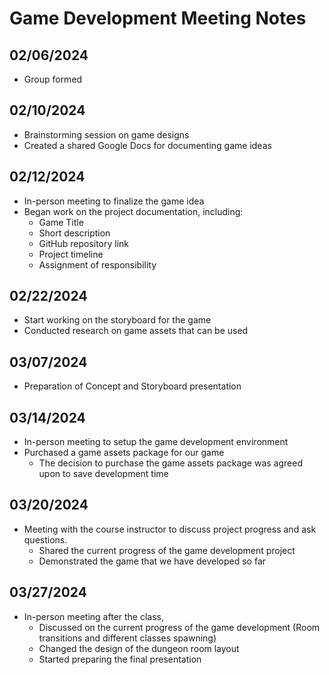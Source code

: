 # Game Development Meeting Notes


## 02/06/2024
- Group formed

## 02/10/2024
- Brainstorming session on game designs
- Created a shared Google Docs for documenting game ideas

## 02/12/2024
- In-person meeting to finalize the game idea
- Began work on the project documentation, including:
  - Game Title
  - Short description
  - GitHub repository link
  - Project timeline
  - Assignment of responsibility

## 02/22/2024
- Start working on the storyboard for the game
- Conducted research on game assets that can be used

## 03/07/2024
- Preparation of Concept and Storyboard presentation

## 03/14/2024
- In-person meeting to setup the game development environment
- Purchased a game assets package for our game
  - The decision to purchase the game assets package was agreed upon to save development time

## 03/20/2024
- Meeting with the course instructor to discuss project progress and ask questions.
  - Shared the current progress of the game development project
  - Demonstrated the game that we have developed so far

## 03/27/2024
- In-person meeting after the class,
  - Discussed on the current progress of the game development (Room transitions and different classes spawning)
  - Changed the design of the dungeon room layout
  - Started preparing the final presentation
